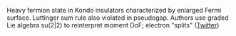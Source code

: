 
Heavy fermion state in Kondo insulators characterized by enlarged Fermi surface. Luttinger sum rule also violated in pseudogap. Authors use graded Lie  algebra su(2|2) to reinterpret moment DoF; electron "splits" ([Twitter](https://twitter.com/JoshuahHeath/status/1101903428354215936))
